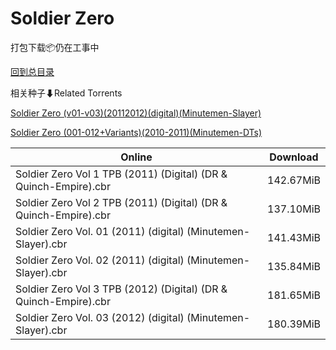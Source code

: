 # Soldier Zero

打包下载📦仍在工事中

[回到总目录](/Catalogs.md)







相关种子⬇Related Torrents

[Soldier Zero (v01-v03)(20112012)(digital)(Minutemen-Slayer)](https://github.com/alicewish/markdown/blob/master/torrent/Soldier-Zero--v01-v03--20112012--digital--Minutemen-Slayer.md)

[Soldier Zero (001-012+Variants)(2010-2011)(Minutemen-DTs)](https://github.com/alicewish/markdown/blob/master/torrent/Soldier-Zero--001-012-Variants--2010-2011--Minutemen-DTs.md)

Online | Download
--- | ---
Soldier Zero Vol 1 TPB (2011) (Digital) (DR & Quinch-Empire).cbr | 142.67MiB
Soldier Zero Vol 2 TPB (2011) (Digital) (DR & Quinch-Empire).cbr | 137.10MiB
Soldier Zero Vol. 01 (2011) (digital) (Minutemen-Slayer).cbr | 141.43MiB
Soldier Zero Vol. 02 (2011) (digital) (Minutemen-Slayer).cbr | 135.84MiB
Soldier Zero Vol 3 TPB (2012) (Digital) (DR & Quinch-Empire).cbr | 181.65MiB
Soldier Zero Vol. 03 (2012) (digital) (Minutemen-Slayer).cbr | 180.39MiB